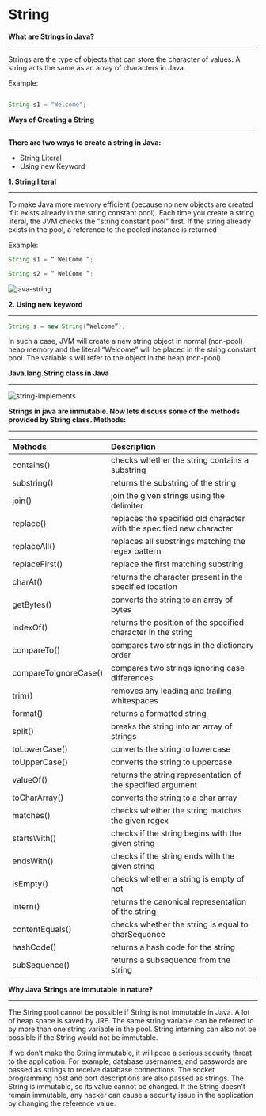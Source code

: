 # String 




**What are Strings in Java?**

---

Strings are the type of objects that can store the character of values. A string acts the same as an array of characters in Java.

Example:  
~~~java

String s1 = "Welcome";
~~~









**Ways of Creating a String**

---

**There are two ways to create a string in Java:**

- String Literal
- Using new Keyword


**1. String literal**

---

To make Java more memory efficient (because no new objects are created if it exists already in the string constant pool). 
Each time you create a string literal, the JVM checks the "string constant pool" first. If the string already exists in the pool, a reference to the pooled instance is returned

Example:

~~~java
String s1 = “ WelCome ”;

String s2 = “ WelCome ”;
~~~

![java-string](https://github.com/zen-class/zen-class-automation-testing-documentation/blob/main/diagram/Java%20tutorial-images/string%20constant2.jpg)


**2. Using new keyword**

---
~~~java
String s = new String(“Welcome”);
~~~
In such a case, JVM will create a new string object in normal (non-pool) heap memory and the literal “Welcome” will be placed in the string constant pool. The variable s will refer to the object in the heap (non-pool)





**Java.lang.String class in Java**

---

![string-implements](https://github.com/rhushikesh2000/JAVA_TUTORIAL_/assets/124034778/de4635b0-90b1-43fe-adb1-4fe2abef4d19)




**Strings in java are immutable. Now lets discuss some of the methods provided by String class. Methods:**


---






|**Methods**          |**Description**|
| :- | :- |
|contains()|checks whether the string contains a substring|
|substring()|returns the substring of the string|
|join()|join the given strings using the delimiter|
|replace()|replaces the specified old character with the specified new character|
|replaceAll()|replaces all substrings matching the regex pattern|
|replaceFirst()|replace the first matching substring|
|charAt()|returns the character present in the specified location|
|getBytes()|converts the string to an array of bytes|
|indexOf()|returns the position of the specified character in the string|
|compareTo()|compares two strings in the dictionary order|
|compareToIgnoreCase()|compares two strings ignoring case differences|
|trim()|removes any leading and trailing whitespaces|
|format()|returns a formatted string|
|split()|breaks the string into an array of strings|
|toLowerCase()|converts the string to lowercase|
|toUpperCase()|converts the string to uppercase|
|valueOf()|returns the string representation of the specified argument|
|toCharArray()|converts the string to a char array|
|matches()|checks whether the string matches the given regex|
|startsWith()|checks if the string begins with the given string|
|endsWith()|checks if the string ends with the given string|
|isEmpty()|checks whether a string is empty of not|
|intern() |returns the canonical representation of the string|
|contentEquals()|checks whether the string is equal to charSequence|
|hashCode()|returns a hash code for the string|
|subSequence()|returns a subsequence from the string|

**Why Java Strings are immutable in nature?**

---

The String pool cannot be possible if String is not immutable in Java. A lot of heap space is saved by JRE. The same string variable can be referred to by more than one string variable in the pool. String interning can also not be possible if the String would not be immutable.

If we don’t make the String immutable, it will pose a serious security threat to the application. For example, database usernames, and passwords are passed as strings to receive database connections. The socket programming host and port descriptions are also passed as strings. The String is immutable, so its value cannot be changed. If the String doesn’t remain immutable, any hacker can cause a security issue in the application by changing the reference value.

